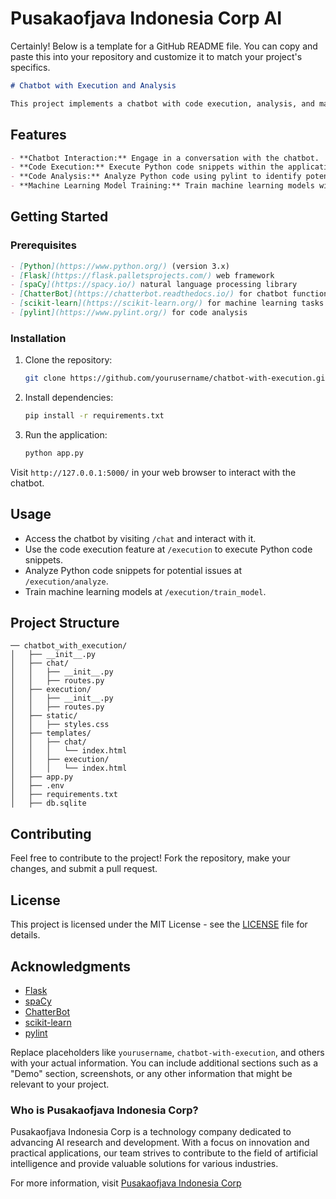 # Pusakaofjava Indonesia Corp AI 
Certainly! Below is a template for a GitHub README file. You can copy and paste this into your repository and customize it to match your project's specifics.

```markdown
# Chatbot with Execution and Analysis

This project implements a chatbot with code execution, analysis, and machine learning model training functionalities. Users can interact with the chatbot, execute Python code, analyze the code using pylint, and train machine learning models.
```

## Features
```markdown
- **Chatbot Interaction:** Engage in a conversation with the chatbot.
- **Code Execution:** Execute Python code snippets within the application.
- **Code Analysis:** Analyze Python code using pylint to identify potential issues.
- **Machine Learning Model Training:** Train machine learning models with provided datasets.
```
## Getting Started

### Prerequisites
```markdown
- [Python](https://www.python.org/) (version 3.x)
- [Flask](https://flask.palletsprojects.com/) web framework
- [spaCy](https://spacy.io/) natural language processing library
- [ChatterBot](https://chatterbot.readthedocs.io/) for chatbot functionality
- [scikit-learn](https://scikit-learn.org/) for machine learning tasks
- [pylint](https://www.pylint.org/) for code analysis
```

### Installation

1. Clone the repository:

   ```bash
   git clone https://github.com/yourusername/chatbot-with-execution.git
   ```

2. Install dependencies:

   ```bash
   pip install -r requirements.txt
   ```

3. Run the application:

   ```bash
   python app.py
   ```

Visit `http://127.0.0.1:5000/` in your web browser to interact with the chatbot.

## Usage

- Access the chatbot by visiting `/chat` and interact with it.
- Use the code execution feature at `/execution` to execute Python code snippets.
- Analyze Python code snippets for potential issues at `/execution/analyze`.
- Train machine learning models at `/execution/train_model`.

## Project Structure

```
── chatbot_with_execution/
│   ├── __init__.py
│   ├── chat/
│   │   ├── __init__.py
│   │   ├── routes.py
│   ├── execution/
│   │   ├── __init__.py
│   │   ├── routes.py
│   ├── static/
│   │   ├── styles.css
│   ├── templates/
│   │   ├── chat/
│   │   │   └── index.html
│   │   ├── execution/
│   │   │   └── index.html
│   ├── app.py
│   ├── .env
│   ├── requirements.txt
│   ├── db.sqlite
```

## Contributing

Feel free to contribute to the project! Fork the repository, make your changes, and submit a pull request.

## License

This project is licensed under the MIT License - see the [LICENSE](LICENSE) file for details.

## Acknowledgments

- [Flask](https://flask.palletsprojects.com/)
- [spaCy](https://spacy.io/)
- [ChatterBot](https://chatterbot.readthedocs.io/)
- [scikit-learn](https://scikit-learn.org/)
- [pylint](https://www.pylint.org/)


Replace placeholders like `yourusername`, `chatbot-with-execution`, and others with your actual information. You can include additional sections such as a "Demo" section, screenshots, or any other information that might be relevant to your project.

### Who is Pusakaofjava Indonesia Corp?
Pusakaofjava Indonesia Corp is a technology company dedicated to advancing AI research and development. With a focus on innovation and practical applications, our team strives to contribute to the field of artificial intelligence and provide valuable solutions for various industries.

For more information, visit [Pusakaofjava Indonesia Corp](https://www.kreatifindonesia.com)
